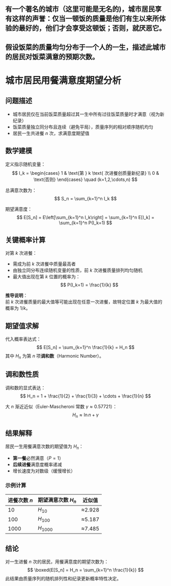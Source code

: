 ## 有一个著名的城市（这里可能是无名的)，城市居民享有这样的声誉：仅当一顿饭的质量是他们有生以来所体验的最好的，他们才会享受这顿饭；否则，就厌恶它。
## 假设饭菜的质量均匀分布于一个人的一生，描述此城市的居民对饭菜满意的预期次数。

# 城市居民用餐满意度期望分析

## 问题描述
- 城市居民仅在当前饭菜质量超过其一生中所有过往饭菜质量时才满意（视为新纪录）
- 饭菜质量独立同分布且连续（避免平局），质量序列的相对顺序随机均匀
- 居民一生共进餐 $n$ 次，求满意度期望值

## 数学建模
定义指示随机变量：
$$
I_k = \begin{cases} 
1 & \text{第 } k \text{ 次进餐创质量新纪录} \\
0 & \text{否则}
\end{cases}
\quad (k=1,2,\cdots,n)
$$

总满意次数为：
$$
S_n = \sum_{k=1}^n I_k
$$

期望满意度：
$$
E[S_n] = E\left[\sum_{k=1}^n I_k\right] = \sum_{k=1}^n E[I_k] = \sum_{k=1}^n P(I_k=1)
$$

## 关键概率计算
对第 $k$ 次进餐：
- 需成为前 $k$ 次进餐中质量最高者
- 由独立同分布连续随机变量的性质，前 $k$ 次进餐质量排列均匀随机
- 最大值出现在第 $k$ 位置的概率为：
$$
P(I_k=1) = \frac{1}{k}
$$

**推导说明**：  
前 $k$ 次进餐质量的最大值等可能出现在任意一次进餐，故特定位置 $k$ 为最大值的概率为 $1/k$。

## 期望值求解
代入概率表达式：
$$
E[S_n] = \sum_{k=1}^n \frac{1}{k} = H_n
$$
其中 $H_n$ 为第 $n$ 项**调和数**（Harmonic Number）。

## 调和数性质
调和数的显式表达：
$$
H_n = 1 + \frac{1}{2} + \frac{1}{3} + \cdots + \frac{1}{n}
$$

大 $n$ 渐近近似（Euler-Mascheroni 常数 $\gamma \approx 0.57721$）：
$$
H_n \approx \ln n + \gamma
$$

## 结果解释
居民一生用餐满意次数的期望值为 $H_n$：
- **第一餐**必然满意（$P=1$）
- **后续进餐**满意度概率递减
- 增长速度为对数级（缓慢增长）

### 示例计算
| 进餐次数 $n$ | 期望满意次数 $H_n$ | 近似值 |
|-------------|-------------------|-------|
| 10         | $H_{10}$         | ≈2.928 |
| 100        | $H_{100}$        | ≈5.187 |
| 1000       | $H_{1000}$       | ≈7.485 |

## 结论
对一生进餐 $n$ 次的居民，用餐满意度的期望次数为：
$$ \boxed{E[S_n] = H_n = \sum_{k=1}^n \frac{1}{k}} $$
此结果由质量序列的随机排列性和纪录更新概率特性决定。